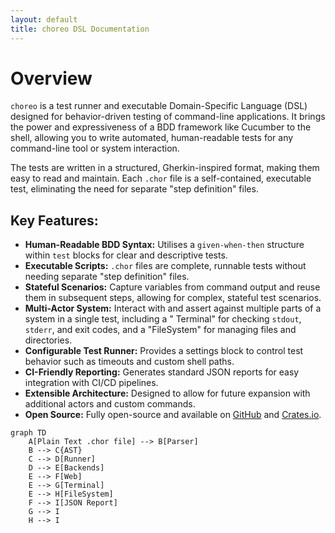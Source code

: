 ```yaml
---
layout: default
title: choreo DSL Documentation
---
```


# Overview

`choreo` is a test runner and executable Domain-Specific Language (DSL) designed for behavior-driven testing of
command-line applications. It brings the power and expressiveness of a BDD framework like Cucumber to the shell,
allowing you to write automated, human-readable tests for any command-line tool or system interaction.

The tests are written in a structured, Gherkin-inspired format, making them easy to read and maintain. Each `.chor` file
is a self-contained, executable test, eliminating the need for separate "step definition" files.

## Key Features:

* **Human-Readable BDD Syntax:** Utilises a `given-when-then` structure within `test` blocks for clear and descriptive
  tests.
* **Executable Scripts:** `.chor` files are complete, runnable tests without needing separate "step definition" files.
* **Stateful Scenarios:** Capture variables from command output and reuse them in subsequent steps, allowing for
  complex, stateful test scenarios.
* **Multi-Actor System:** Interact with and assert against multiple parts of a system in a single test, including a "
  Terminal" for checking `stdout`, `stderr`, and exit codes, and a "FileSystem" for managing files and directories.
* **Configurable Test Runner:** Provides a settings block to control test behavior such as timeouts and custom shell
  paths.
* **CI-Friendly Reporting:** Generates standard JSON reports for easy integration with CI/CD pipelines.
* **Extensible Architecture:** Designed to allow for future expansion with additional actors and custom commands.
* **Open Source:** Fully open-source and available on [GitHub]("https://github.com/cladam/choreo")
  and [Crates.io](https://crates.io/crates/choreo).

```mermaid
graph TD
    A[Plain Text .chor file] --> B[Parser]
    B --> C{AST}
    C --> D[Runner]
    D --> E[Backends]
    E --> F[Web]
    E --> G[Terminal]
    E --> H[FileSystem]
    F --> I[JSON Report]
    G --> I
    H --> I
  ```
